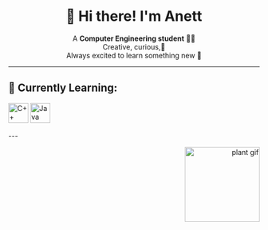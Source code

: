<h1 align="center">🌸 Hi there! I'm Anett</h1>

<p align="center">
          A <strong>Computer Engineering student</strong> 👩‍💻<br>
          Creative, curious,💫<br>
          Always excited to learn something new 🌱
</p>

---

## 🌷 Currently Learning:
<p align="left">
  <img src="https://cdn.jsdelivr.net/gh/devicons/devicon/icons/cplusplus/cplusplus-original.svg" alt="C++" width="40" height="40"/>
  <img src="https://cdn.jsdelivr.net/gh/devicons/devicon/icons/java/java-original.svg" alt="Java" width="40" height="40"/>
</p>
---

<p align="right">
  <img src="https://media.tenor.com/VPb8yZMA4x8AAAAi/plant.gif" width="150" alt="plant gif"/>
</p>
